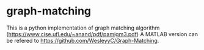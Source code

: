 # graph-matching
This is a python implementation of graph matching algorithm (https://www.cise.ufl.edu/~anand/pdf/pamigm3.pdf)
A MATLAB version can be refered to https://github.com/WesleyyC/Graph-Matching.
